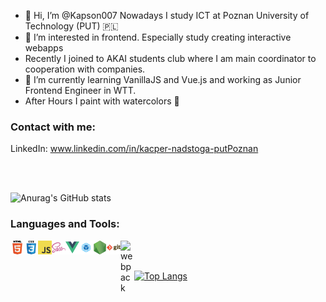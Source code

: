 - 👋 Hi, I’m @Kapson007 Nowadays I study ICT at Poznan University of Technology (PUT) 🇵🇱
- 👀 I’m interested in frontend. Especially study creating interactive webapps
- Recently I joined to AKAI students club where I am main coordinator to cooperation with companies.
- 🌱 I’m currently learning VanillaJS and Vue.js and working as Junior Frontend Engineer in WTT.
- After Hours I paint with watercolors 🎨

### Contact with me:

LinkedIn: www.linkedin.com/in/kacper-nadstoga-putPoznan

<br><br>

![Anurag's GitHub stats](https://github-readme-stats.vercel.app/api?username=Kapson007&show_icons=true&theme=tokyonight)


### Languages and Tools:

<img align="left" color="blue" alt="HTML" width="22px" src="https://raw.githubusercontent.com/github/explore/80688e429a7d4ef2fca1e82350fe8e3517d3494d/topics/html/html.png" />

<img align="left" color="blue" alt="CSS" width="22px" src="https://raw.githubusercontent.com/github/explore/80688e429a7d4ef2fca1e82350fe8e3517d3494d/topics/css/css.png" />

<img align="left" color="blue" alt="JavaScript" width="22px" src="https://raw.githubusercontent.com/github/explore/80688e429a7d4ef2fca1e82350fe8e3517d3494d/topics/javascript/javascript.png" />

<img align="left" color="blue" alt="SASS" width="22px" src="https://raw.githubusercontent.com/github/explore/80688e429a7d4ef2fca1e82350fe8e3517d3494d/topics/sass/sass.png" />

<img align="left" color="blue" alt="React" width="22px" src="https://raw.githubusercontent.com/github/explore/80688e429a7d4ef2fca1e82350fe8e3517d3494d/topics/vue/vue.png" />

<img align="left" color="blue" alt="webpack" width="22px" src="https://raw.githubusercontent.com/github/explore/80688e429a7d4ef2fca1e82350fe8e3517d3494d/topics/webpack/webpack.png" />


<img align="left" color="blue" alt="node" width="22px" src="https://raw.githubusercontent.com/github/explore/80688e429a7d4ef2fca1e82350fe8e3517d3494d/topics/nodejs/nodejs.png" />


<img align="left" color="blue" alt="webpack" width="22px" src="https://raw.githubusercontent.com/github/explore/80688e429a7d4ef2fca1e82350fe8e3517d3494d/topics/git/git.png" />

<img align="left" color="blue" alt="webpack" width="22px" src="https://github.githubassets.com/images/modules/logos_page/GitHub-Mark.png" />

<br><br>

[![Top Langs](https://github-readme-stats.vercel.app/api/top-langs/?username=Kapson007)](https://github.com/Kapson007/github-readme-stats)



<!---
Kapson007/Kapson007 is a ✨ special ✨ repository because its `README.md` (this file) appears on your GitHub profile.
You can click the Preview link to take a look at your changes.
--->
